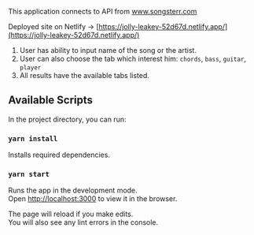 This application connects to API from www.songsterr.com

Deployed site on Netlify -> [https://jolly-leakey-52d67d.netlify.app/](https://jolly-leakey-52d67d.netlify.app/)

1. User has ability to input name of the song or the artist.
2. User can also choose the tab which interest him:
`chords`, `bass`, `guitar`, `player`
3. All results have the available tabs listed.


## Available Scripts

In the project directory, you can run:

### `yarn install`

Installs required dependencies.

### `yarn start`

Runs the app in the development mode.<br />
Open [http://localhost:3000](http://localhost:3000) to view it in the browser.

The page will reload if you make edits.<br />
You will also see any lint errors in the console.

